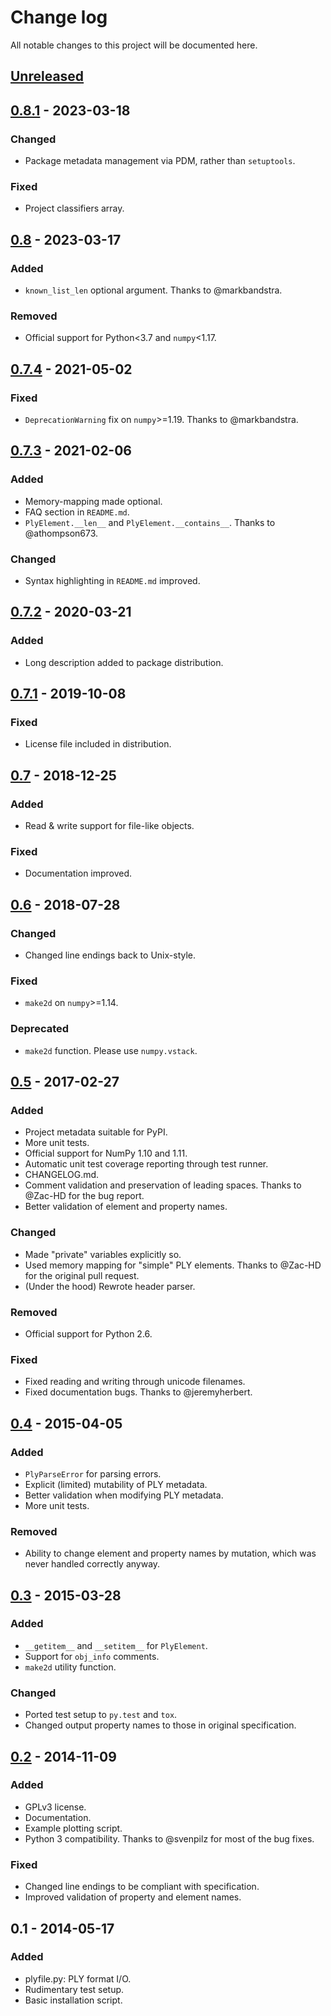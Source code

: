 # Change log

All notable changes to this project will be documented here.

## [Unreleased]

## [0.8.1] - 2023-03-18
### Changed
- Package metadata management via PDM, rather than `setuptools`.

### Fixed
- Project classifiers array.

## [0.8] - 2023-03-17
### Added
- `known_list_len` optional argument. Thanks to @markbandstra.

### Removed
- Official support for Python<3.7 and `numpy`<1.17.

## [0.7.4] - 2021-05-02
### Fixed
- `DeprecationWarning` fix on `numpy`>=1.19. Thanks to @markbandstra.

## [0.7.3] - 2021-02-06
### Added
- Memory-mapping made optional.
- FAQ section in `README.md`.
- `PlyElement.__len__` and `PlyElement.__contains__`. Thanks to
  @athompson673.

### Changed
- Syntax highlighting in `README.md` improved.

## [0.7.2] - 2020-03-21
### Added
- Long description added to package distribution.

## [0.7.1] - 2019-10-08
### Fixed
- License file included in distribution.

## [0.7] - 2018-12-25
### Added
- Read & write support for file-like objects.

### Fixed
- Documentation improved.

## [0.6] - 2018-07-28
### Changed
- Changed line endings back to Unix-style.

### Fixed
- `make2d` on `numpy`>=1.14.

### Deprecated
- `make2d` function. Please use `numpy.vstack`.

## [0.5] - 2017-02-27
### Added
- Project metadata suitable for PyPI.
- More unit tests.
- Official support for NumPy 1.10 and 1.11.
- Automatic unit test coverage reporting through test runner.
- CHANGELOG.md.
- Comment validation and preservation of leading spaces.  Thanks to
  @Zac-HD for the bug report.
- Better validation of element and property names.

### Changed
- Made "private" variables explicitly so.
- Used memory mapping for "simple" PLY elements.  Thanks to @Zac-HD for
  the original pull request.
- (Under the hood) Rewrote header parser.

### Removed
- Official support for Python 2.6.

### Fixed
- Fixed reading and writing through unicode filenames.
- Fixed documentation bugs.  Thanks to @jeremyherbert.

## [0.4] - 2015-04-05
### Added
- `PlyParseError` for parsing errors.
- Explicit (limited) mutability of PLY metadata.
- Better validation when modifying PLY metadata.
- More unit tests.

### Removed
- Ability to change element and property names by mutation, which was
  never handled correctly anyway.

## [0.3] - 2015-03-28
### Added
- `__getitem__` and `__setitem__` for `PlyElement`.
- Support for `obj_info` comments.
- `make2d` utility function.

### Changed
- Ported test setup to `py.test` and `tox`.
- Changed output property names to those in original specification.

## [0.2] - 2014-11-09
### Added
- GPLv3 license.
- Documentation.
- Example plotting script.
- Python 3 compatibility.  Thanks to @svenpilz for most of the bug fixes.

### Fixed
- Changed line endings to be compliant with specification.
- Improved validation of property and element names.

## 0.1 - 2014-05-17
### Added
- plyfile.py: PLY format I/O.
- Rudimentary test setup.
- Basic installation script.

[Unreleased]: https://github.com/dranjan/python-plyfile/compare/v0.8.1...HEAD
[0.8.1]: https://github.com/dranjan/python-plyfile/compare/v0.8...v0.8.1
[0.8]: https://github.com/dranjan/python-plyfile/compare/v0.7.4...v0.8
[0.7.4]: https://github.com/dranjan/python-plyfile/compare/v0.7.3...v0.7.4
[0.7.3]: https://github.com/dranjan/python-plyfile/compare/v0.7.2...v0.7.3
[0.7.2]: https://github.com/dranjan/python-plyfile/compare/v0.7.1...v0.7.2
[0.7.1]: https://github.com/dranjan/python-plyfile/compare/v0.7...v0.7.1
[0.7]: https://github.com/dranjan/python-plyfile/compare/v0.6...v0.7
[0.6]: https://github.com/dranjan/python-plyfile/compare/v0.5...v0.6
[0.5]: https://github.com/dranjan/python-plyfile/compare/v0.4...v0.5
[0.4]: https://github.com/dranjan/python-plyfile/compare/v0.3...v0.4
[0.3]: https://github.com/dranjan/python-plyfile/compare/v0.2...v0.3
[0.2]: https://github.com/dranjan/python-plyfile/compare/v0.1...v0.2
